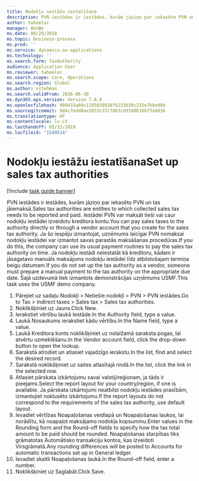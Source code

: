 ```yaml
---
title: Nodokļu iestāžu iestatīšana
description: PVN iestādes ir iestādes, kurām jāziņo par iekasēto PVN un tas jāiemaksā.
author: twheeloc
manager: AnnBe
ms.date: 08/29/2018
ms.topic: business-process
ms.prod: ''
ms.service: dynamics-ax-applications
ms.technology: ''
ms.search.form: TaxAuthority
audience: Application User
ms.reviewer: twheeloc
ms.search.scope: Core, Operations
ms.search.region: Global
ms.author: vstehman
ms.search.validFrom: 2016-06-30
ms.dyn365.ops.version: Version 7.0.0
ms.openlocfilehash: 909433a04c1185039938f6233b30c235e7b8ed8b
ms.sourcegitcommit: 9d4c7edd0ae2053c37c7d81cdd180b16bf3a9d3b
ms.translationtype: HT
ms.contentlocale: lv-LV
ms.lasthandoff: 05/15/2019
ms.locfileid: "1549514"
---
```

# <a name="set-up-sales-tax-authorities"></a><span data-ttu-id="a07bc-103">Nodokļu iestāžu iestatīšana</span><span class="sxs-lookup"><span data-stu-id="a07bc-103">Set up sales tax authorities</span></span>

[!include [task guide banner](../../includes/task-guide-banner.md)]

<span data-ttu-id="a07bc-104">PVN iestādes ir iestādes, kurām jāziņo par iekasēto PVN un tas jāiemaksā.</span><span class="sxs-lookup"><span data-stu-id="a07bc-104">Sales tax authorities are entities to which collected sales tax needs to be reported and paid.</span></span> <span data-ttu-id="a07bc-105">Iestādei PVN var maksāt tieši vai caur nodokļu iestādei izveidotu kreditora kontu.</span><span class="sxs-lookup"><span data-stu-id="a07bc-105">You can pay sales taxes to the authority directly or through a vendor account that you create for the sales tax authority.</span></span> <span data-ttu-id="a07bc-106">Ja šo iespēju izmantojat, uzņēmums laicīgai PVN nomaksai nodokļu iestādei var izmantot savas parastās maksāšanas procedūras.</span><span class="sxs-lookup"><span data-stu-id="a07bc-106">If you do this, the company can use its usual payment routines to pay the sales tax authority on time.</span></span> <span data-ttu-id="a07bc-107">Ja nodokļu iestādi neiestatāt kā kreditoru, kādam ir jāsagatavo manuāls maksājums nodokļu iestādei līdz atbilstošajam termiņa beigu datumam.</span><span class="sxs-lookup"><span data-stu-id="a07bc-107">If you do not set up the tax authority as a vendor, someone must prepare a manual payment to the tax authority on the appropriate due date.</span></span> <span data-ttu-id="a07bc-108">Šajā uzdevumā tiek izmantots demonstrācijas uzņēmums USMF.</span><span class="sxs-lookup"><span data-stu-id="a07bc-108">This task uses the USMF demo company.</span></span>

1. <span data-ttu-id="a07bc-109">Pārejiet uz sadaļu Nodokļi > Netiešie nodokļi > PVN > PVN iestādes.</span><span class="sxs-lookup"><span data-stu-id="a07bc-109">Go to Tax > Indirect taxes > Sales tax > Sales tax authorities.</span></span>
2. <span data-ttu-id="a07bc-110">Noklikšķiniet uz Jauns.</span><span class="sxs-lookup"><span data-stu-id="a07bc-110">Click New.</span></span>
3. <span data-ttu-id="a07bc-111">Ierakstiet vērtību laukā Iestāde.</span><span class="sxs-lookup"><span data-stu-id="a07bc-111">In the Authority field, type a value.</span></span>
4. <span data-ttu-id="a07bc-112">Laukā Nosaukums ierakstiet kādu vērtību.</span><span class="sxs-lookup"><span data-stu-id="a07bc-112">In the Name field, type a value.</span></span>
5. <span data-ttu-id="a07bc-113">Laukā Kreditora konts noklikšķiniet uz nolaižamā saraksta pogas, lai atvērtu uzmeklēšanu.</span><span class="sxs-lookup"><span data-stu-id="a07bc-113">In the Vendor account field, click the drop-down button to open the lookup.</span></span>
6. <span data-ttu-id="a07bc-114">Sarakstā atrodiet un atlasiet vajadzīgo ierakstu.</span><span class="sxs-lookup"><span data-stu-id="a07bc-114">In the list, find and select the desired record.</span></span>
7. <span data-ttu-id="a07bc-115">Sarakstā noklikšķiniet uz saites atlasītajā rindā.</span><span class="sxs-lookup"><span data-stu-id="a07bc-115">In the list, click the link in the selected row.</span></span>
8. <span data-ttu-id="a07bc-116">Atlasiet pārskata izkārtojumu savai valstij/reģionam, ja tāds ir pieejams.</span><span class="sxs-lookup"><span data-stu-id="a07bc-116">Select the report layout for your country/region, if one is available.</span></span> <span data-ttu-id="a07bc-117">Ja pārskata izkārtojumi neatbilst nodokļu iestādes prasībām, izmantojiet noklusēto izkārtojumu.</span><span class="sxs-lookup"><span data-stu-id="a07bc-117">If the report layouts do not correspond to the requirements of the sales tax authority, use default layout.</span></span>
9. <span data-ttu-id="a07bc-118">Ievadiet vērtības Noapaļošanas veidlapā un Noapaļošanas laukos, lai norādītu, kā noapaļot maksājamo nodokļa kopsummu.</span><span class="sxs-lookup"><span data-stu-id="a07bc-118">Enter values in the Rounding form and the Round-off fields to specify how the tax total amount to be paid should be rounded.</span></span> <span data-ttu-id="a07bc-119">Noapaļošanas starpības tiks grāmatotas Automātisko transakciju kontos, kas izveidoti Virsgrāmatā.</span><span class="sxs-lookup"><span data-stu-id="a07bc-119">Any rounding differences will be posted to Accounts for automatic transactions set up in General ledger.</span></span>
10. <span data-ttu-id="a07bc-120">Ievadiet skaitli Noapaļošanas laukā.</span><span class="sxs-lookup"><span data-stu-id="a07bc-120">In the Round-off field, enter a number.</span></span>
11. <span data-ttu-id="a07bc-121">Noklikšķiniet uz Saglabāt.</span><span class="sxs-lookup"><span data-stu-id="a07bc-121">Click Save.</span></span>

